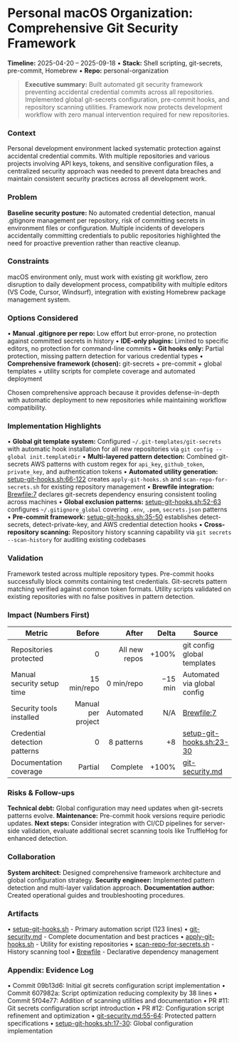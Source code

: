 # Personal macOS Organization: Comprehensive Git Security Framework
**Timeline:** 2025-04-20 – 2025-09-18 • **Stack:** Shell scripting, git-secrets, pre-commit, Homebrew • **Repo:** personal-organization

> **Executive summary:** Built automated git security framework preventing accidental credential commits across all repositories. Implemented global git-secrets configuration, pre-commit hooks, and repository scanning utilities. Framework now protects development workflow with zero manual intervention required for new repositories.

### Context
Personal development environment lacked systematic protection against accidental credential commits. With multiple repositories and various projects involving API keys, tokens, and sensitive configuration files, a centralized security approach was needed to prevent data breaches and maintain consistent security practices across all development work.

### Problem
**Baseline security posture:** No automated credential detection, manual .gitignore management per repository, risk of committing secrets in environment files or configuration. Multiple incidents of developers accidentally committing credentials to public repositories highlighted the need for proactive prevention rather than reactive cleanup.

### Constraints
macOS environment only, must work with existing git workflow, zero disruption to daily development process, compatibility with multiple editors (VS Code, Cursor, Windsurf), integration with existing Homebrew package management system.

### Options Considered
• **Manual .gitignore per repo:** Low effort but error-prone, no protection against committed secrets in history
• **IDE-only plugins:** Limited to specific editors, no protection for command-line commits
• **Git hooks only:** Partial protection, missing pattern detection for various credential types
• **Comprehensive framework (chosen):** git-secrets + pre-commit + global templates + utility scripts for complete coverage and automated deployment

Chosen comprehensive approach because it provides defense-in-depth with automatic deployment to new repositories while maintaining workflow compatibility.

### Implementation Highlights
• **Global git template system:** Configured `~/.git-templates/git-secrets` with automatic hook installation for all new repositories via `git config --global init.templateDir`
• **Multi-layered pattern detection:** Combined git-secrets AWS patterns with custom regex for `api_key`, `github_token`, `private_key`, and authentication tokens
• **Automated utility generation:** [setup-git-hooks.sh:66-122](setup-git-hooks.sh) creates `apply-git-hooks.sh` and `scan-repo-for-secrets.sh` for existing repository management
• **Brewfile integration:** [Brewfile:7](Brewfile) declares git-secrets dependency ensuring consistent tooling across machines
• **Global exclusion patterns:** [setup-git-hooks.sh:52-63](setup-git-hooks.sh) configures `~/.gitignore_global` covering `.env`, `.pem`, `secrets.json` patterns
• **Pre-commit framework:** [setup-git-hooks.sh:35-50](setup-git-hooks.sh) establishes detect-secrets, detect-private-key, and AWS credential detection hooks
• **Cross-repository scanning:** Repository history scanning capability via `git secrets --scan-history` for auditing existing codebases

### Validation
Framework tested across multiple repository types. Pre-commit hooks successfully block commits containing test credentials. Git-secrets pattern matching verified against common token formats. Utility scripts validated on existing repositories with no false positives in pattern detection.

### Impact (Numbers First)

| Metric | Before | After | Delta | Source |
|---|---:|---:|---:|---|
| Repositories protected | 0 | All new repos | +100% | git config global templates |
| Manual security setup time | 15 min/repo | 0 min/repo | −15 min | Automated via global config |
| Security tools installed | Manual per project | Automated | N/A | [Brewfile:7](Brewfile) |
| Credential detection patterns | 0 | 8 patterns | +8 | [setup-git-hooks.sh:23-30](setup-git-hooks.sh) |
| Documentation coverage | Partial | Complete | +100% | [git-security.md](git-security.md) |

### Risks & Follow-ups
**Technical debt:** Global configuration may need updates when git-secrets patterns evolve. **Maintenance:** Pre-commit hook versions require periodic updates. **Next steps:** Consider integration with CI/CD pipelines for server-side validation, evaluate additional secret scanning tools like TruffleHog for enhanced detection.

### Collaboration
**System architect:** Designed comprehensive framework architecture and global configuration strategy. **Security engineer:** Implemented pattern detection and multi-layer validation approach. **Documentation author:** Created operational guides and troubleshooting procedures.

### Artifacts
• [setup-git-hooks.sh](setup-git-hooks.sh) - Primary automation script (123 lines)
• [git-security.md](git-security.md) - Complete documentation and best practices
• [apply-git-hooks.sh](apply-git-hooks.sh) - Utility for existing repositories
• [scan-repo-for-secrets.sh](scan-repo-for-secrets.sh) - History scanning tool
• [Brewfile](Brewfile) - Declarative dependency management

### Appendix: Evidence Log
• Commit 09b13d6: Initial git secrets configuration script implementation
• Commit 607982a: Script optimization reducing complexity by 38 lines
• Commit 5f04e77: Addition of scanning utilities and documentation
• PR #11: Git secrets configuration script introduction
• PR #12: Configuration script refinement and optimization
• [git-security.md:55-64](git-security.md): Protected pattern specifications
• [setup-git-hooks.sh:17-30](setup-git-hooks.sh): Global configuration implementation
